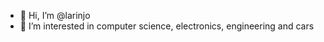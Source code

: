 - 👋 Hi, I’m @larinjo
- 👀 I’m interested in computer science, electronics, engineering and cars

<!---
larinjo/larinjo is a ✨ special ✨ repository because its `README.md` (this file) appears on your GitHub profile.
You can click the Preview link to take a look at your changes.
--->
